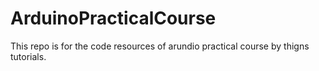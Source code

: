 # ArduinoPracticalCourse
 This repo is for the code resources of arundio practical course by thigns tutorials.
